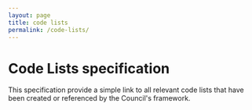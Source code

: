```yaml
---
layout: page
title: code lists
permalink: /code-lists/
---
```


# Code Lists specification

This specification provide a simple link to all relevant code lists that have been created or referenced by the Council's framework.
